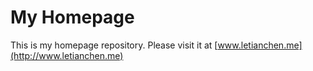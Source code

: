# My Homepage

This is my homepage repository.
Please visit it at [www.letianchen.me](http://www.letianchen.me)
